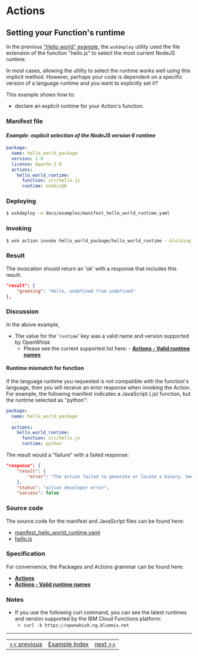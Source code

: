 # Actions

## Setting your Function's runtime

In the previous ["Hello world" example](), the ```wskdeploy``` utility used the file extension of the function "hello.js" to select the most current NodeJS runtime.

In most cases, allowing the utility to select the runtime works well using this implicit method. However, perhaps your code is dependent on a specific version of a language runtime and you want to explicitly set it?

This example shows how to:
- declare an explicit runtime for your Action's function.

### Manifest file
#### _Example: explicit selection of the NodeJS version 6 runtime_
```yaml
package:
  name: hello_world_package
  version: 1.0
  license: Apache-2.0
  actions:
    hello_world_runtime:
      function: src/hello.js
      runtime: nodejs@6
```

### Deploying

```sh
$ wskdeploy -m docs/examples/manifest_hello_world_runtime.yaml
```

### Invoking
```sh
$ wsk action invoke hello_world_package/hello_world_runtime --blocking
```

### Result
The invocation should return an 'ok' with a response that includes this result:

```json
"result": {
    "greeting": "Hello, undefined from undefined"
},
```

### Discussion

In the above example,
- The value for the '```runtime```' key was a valid name and version supported by OpenWhisk
  - Please see the current supported list here: - **[Actions - Valid runtime names](../specification/html/spec_actions.md#valid-runtime-names)**

#### Runtime mismatch for function
If the language runtime you requested is not compatible with the function's language, then you will receive an error response when invoking the Action.  For example, the following manifest indicates a JavaScript (.js) function, but the runtime selected as "python":
```yaml
package:
  name: hello_world_package
  ...
  actions:
    hello_world_runtime:
      function: src/hello.js
      runtime: python
```

The result would a "failure" with a failed response:
```json
"response": {
    "result": {
        "error": "The action failed to generate or locate a binary. See logs for details."
    },
    "status": "action developer error",
    "success": false
```

### Source code
The source code for the manifest and JavaScript files can be found here:
- [manifest_hello_world_runtime.yaml](examples/manifest_hello_world_runtime.yaml)
- [hello.js](examples/src/hello.js)

### Specification
For convenience, the Packages and Actions grammar can be found here:
- **[Actions](../specification/html/spec_actions.md#actions)**
- **[Actions - Valid runtime names](../specification/html/spec_actions.md#valid-runtime-names)**

### Notes

- If you use the following curl command, you can see the latest runtimes and version supported by the IBM Cloud Functions platform:
  - ```curl -k https://openwhisk.ng.bluemix.net```

---
<!--
 Bottom Navigation
-->
<html>
<div align="center">
<table align="center">
  <tr>
    <td><a href="wskdeploy_action_helloworld.md#actions">&lt;&lt;&nbsp;previous</a></td>
    <td><a href="programming_guide.md#guided-examples">Example Index</a></td>
    <td><a href="wskdeploy_action_fixed_parms.md#actions">next&nbsp;&gt;&gt;</a></td>
  </tr>
</table>
</div>
</html>
